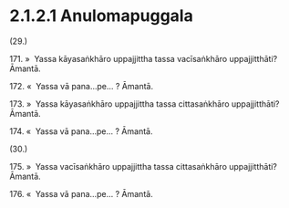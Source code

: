 # 2.1.2.1 Anulomapuggala

(29.)

171\. »  Yassa kāyasaṅkhāro uppajjittha tassa vacīsaṅkhāro uppajjitthāti? Āmantā.

172\. «  Yassa vā pana…pe… ? Āmantā.

173\. »  Yassa kāyasaṅkhāro uppajjittha tassa cittasaṅkhāro uppajjitthāti? Āmantā.

174\. «  Yassa vā pana…pe… ? Āmantā.

(30.)

175\. »  Yassa vacīsaṅkhāro uppajjittha tassa cittasaṅkhāro uppajjitthāti? Āmantā.

176\. «  Yassa vā pana…pe… ? Āmantā.
